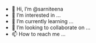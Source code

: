 - 👋 Hi, I’m @sarniteena
- 👀 I’m interested in ...
- 🌱 I’m currently learning ...
- 💞️ I’m looking to collaborate on ...
- 📫 How to reach me ...

<!---
sarniteena/sarniteena is a ✨ special ✨ repository because its `README.md` (this file) appears on your GitHub profile.
You can click the Preview link to take a look at your changes.
->
